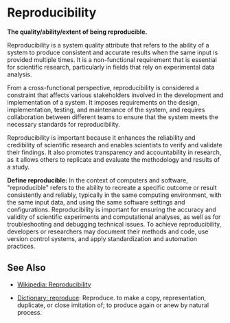 # Reproducibility

**The quality/ability/extent of being reproducible.**

<span data-chatgpt-prompt="explain reproducibility (system quality attribute, non-functional requirement, cross-functional constraint)">

Reproducibility is a system quality attribute that refers to the ability of a system to produce consistent and accurate results when the same input is provided multiple times. It is a non-functional requirement that is essential for scientific research, particularly in fields that rely on experimental data analysis.

From a cross-functional perspective, reproducibility is considered a constraint that affects various stakeholders involved in the development and implementation of a system. It imposes requirements on the design, implementation, testing, and maintenance of the system, and requires collaboration between different teams to ensure that the system meets the necessary standards for reproducibility.

Reproducibility is important because it enhances the reliability and credibility of scientific research and enables scientists to verify and validate their findings. It also promotes transparency and accountability in research, as it allows others to replicate and evaluate the methodology and results of a study.

</span>

**Define reproducible:** <span data-chatgpt-prompt="define reproducible (computers and software)">In the context of computers and software, "reproducible" refers to the ability to recreate a specific outcome or result consistently and reliably, typically in the same computing environment, with the same input data, and using the same software settings and configurations. Reproducibility is important for ensuring the accuracy and validity of scientific experiments and computational analyses, as well as for troubleshooting and debugging technical issues. To achieve reproducibility, developers or researchers may document their methods and code, use version control systems, and apply standardization and automation practices.</span>

## See Also

* [Wikipedia: Reproducibility](https://wikipedia.org/wiki/Reproducibility)

* [Dictionary: reproduce](https://www.dictionary.com/browse/reproduce): Reproduce. to make a copy, representation, duplicate, or close imitation of; to produce again or anew by natural process.
